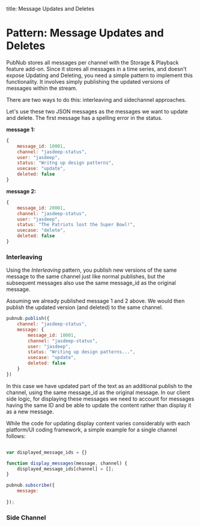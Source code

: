 title: Message Updates and Deletes

# Pattern: Message Updates and Deletes  #

PubNub stores all messages per channel with the Storage & Playback feature add-on. Since it stores all messages in a time series, and doesn't expose Updating and Deleting, you need a simple pattern to implement this functionality. It involves simply publishing the updated versions of messages within the stream. 

There are two ways to do this: interleaving and sidechannel approaches. 

Let's use these two JSON messages as the messages we want to update and delete. The first message has a spelling error in the status.

**message 1:**

```javascript
{
    message_id: 10001,
    channel: "jasdeep-status",
    user: "jasdeep",
    status: "Writng up design patterns",
    usecase: "update",
    deleted: false
}
```

**message 2:**

```javascript
{
    message_id: 20001,
    channel: "jasdeep-status",
    user: "jasdeep",
    status: "The Patriots lost the Super Bowl!",
    usecase: "delete",
    deleted: false
}
```

### Interleaving ###

Using the *Interleaving* pattern, you publish new versions of the same message to the same channel just like normal publishes, but the subsequent messages also use the same message_id as the original message. 


Assuming we already published message 1 and 2 above. We would then publish the updated version (and deleted) to the same channel.

```javascript
pubnub.publish({
    channel: "jasdeep-status",
    message: {
        message_id: 10001,
        channel: "jasdeep-status",
        user: "jasdeep",
        status: "Writing up design patterns...",
        usecase: "update",
        deleted: false
    }
})
```

In this case we have updated part of the text as an additional publish to the channel, using the same message_id as the original message. In our client side logic, for displaying these messages we need to account for messages having the same ID and be able to update the content rather than display it as a new message.

While the code for updating display content varies considerably with each platform/UI coding framework, a simple example for a single channel follows:

```javascript

var displayed_message_ids = {}

function display_messages(message, channel) {
    displayed_message_ids[channel] = [];
}

pubnub.subscribe({
    message:     
    
});

```

### Side Channel ###

